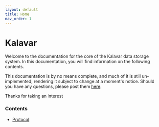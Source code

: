 ```yaml
---
layout: default
title: Home
nav_order: 1
---
```

# Kalavar
Welcome to the documentation for the core of the Kalavar data storage system.
In this documentation, you will find information on the following contents.

This documentation is by no means complete, and much of it is still un-implemented, rendering it subject to change at a moment's notice. Should you have any questions, please post them [here](https://github.com/fatalcenturion/kalavar-core/discussions/new?category=q-a).

Thanks for taking an interest

### Contents
- [Protocol](protocol/index.md)